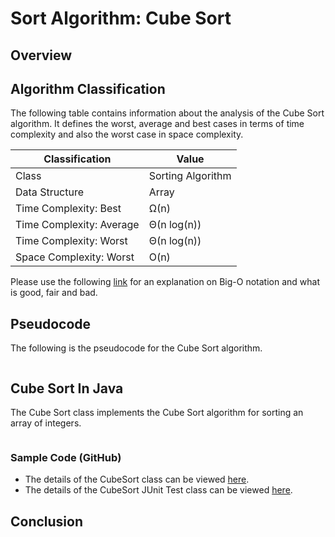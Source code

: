 # Sort Algorithm: Cube Sort

## Overview


## Algorithm Classification
The following table contains information about the analysis of the Cube Sort algorithm. It defines the worst, average and best cases in terms of time complexity and also the worst case in space complexity.

| Classification | Value|
| --- | --- |
| Class | Sorting Algorithm |
| Data Structure | Array |
| Time Complexity: Best | Ω(n) |
| Time Complexity: Average | Θ(n log(n)) |
| Time Complexity: Worst | Θ(n log(n)) |
| Space Complexity: Worst | O(n) |

Please use the following [link][0] for an explanation on Big-O notation and what is good, fair and bad.

## Pseudocode
The following is the pseudocode for the Cube Sort algorithm.
```

```

## Cube Sort In Java
The Cube Sort class implements the Cube Sort algorithm for sorting an array of integers.

```java
```
### Sample Code (GitHub)
* The details of the CubeSort class can be viewed [here][1].
* The details of the CubeSort JUnit Test class can be viewed [here][2].

## Conclusion


[0]: http://www.bigocheatsheet.com/img/big-o-cheat-sheet-poster.png
[1]: #
[2]: #
